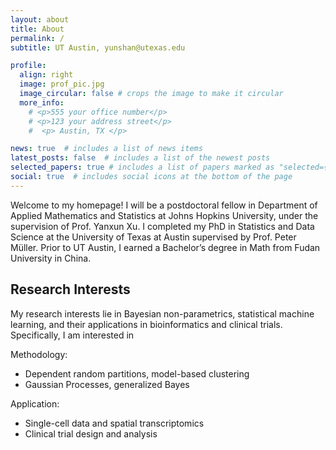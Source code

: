 ```yaml
---
layout: about
title: About
permalink: /
subtitle: UT Austin, yunshan@utexas.edu

profile:
  align: right
  image: prof_pic.jpg
  image_circular: false # crops the image to make it circular
  more_info: 
    # <p>555 your office number</p>
    # <p>123 your address street</p>
    #  <p> Austin, TX </p>

news: true  # includes a list of news items
latest_posts: false  # includes a list of the newest posts
selected_papers: true # includes a list of papers marked as "selected={true}"
social: true  # includes social icons at the bottom of the page
---
```


Welcome to my homepage! I will be a postdoctoral fellow in Department of Applied Mathematics and Statistics at Johns Hopkins University, under the supervision of Prof. Yanxun Xu. I completed my PhD in Statistics and Data Science at the University of Texas at Austin supervised by Prof. Peter Müller. Prior to UT Austin, I earned a Bachelor’s degree in Math from Fudan University in China. 

## Research Interests

My research interests lie in Bayesian non-parametrics, statistical machine learning, and their applications in bioinformatics and clinical trials. Specifically, I am interested in

Methodology:
- Dependent random partitions, model-based clustering
- Gaussian Processes, generalized Bayes

Application:
- Single-cell data and spatial transcriptomics
- Clinical trial design and analysis